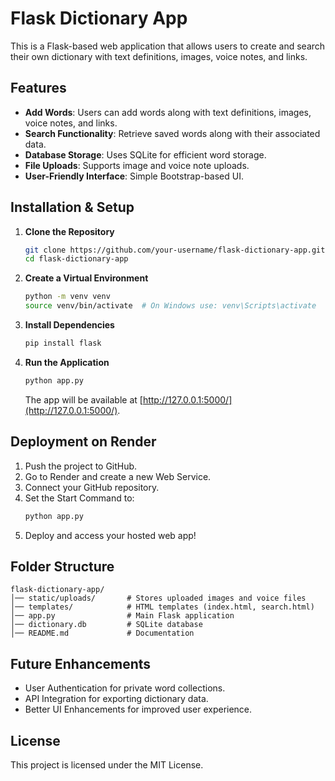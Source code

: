 # Flask Dictionary App

This is a Flask-based web application that allows users to create and search their own dictionary with text definitions, images, voice notes, and links.

## Features

- **Add Words**: Users can add words along with text definitions, images, voice notes, and links.
- **Search Functionality**: Retrieve saved words along with their associated data.
- **Database Storage**: Uses SQLite for efficient word storage.
- **File Uploads**: Supports image and voice note uploads.
- **User-Friendly Interface**: Simple Bootstrap-based UI.

## Installation & Setup

1. **Clone the Repository**
    ```sh
    git clone https://github.com/your-username/flask-dictionary-app.git
    cd flask-dictionary-app
    ```

2. **Create a Virtual Environment**
    ```sh
    python -m venv venv
    source venv/bin/activate  # On Windows use: venv\Scripts\activate
    ```

3. **Install Dependencies**
    ```sh
    pip install flask
    ```

4. **Run the Application**
    ```sh
    python app.py
    ```
    The app will be available at [http://127.0.0.1:5000/](http://127.0.0.1:5000/).

## Deployment on Render

1. Push the project to GitHub.
2. Go to Render and create a new Web Service.
3. Connect your GitHub repository.
4. Set the Start Command to:
    ```sh
    python app.py
    ```
5. Deploy and access your hosted web app!

## Folder Structure

```
flask-dictionary-app/
│── static/uploads/       # Stores uploaded images and voice files
│── templates/            # HTML templates (index.html, search.html)
│── app.py                # Main Flask application
│── dictionary.db         # SQLite database
│── README.md             # Documentation
```

## Future Enhancements

- User Authentication for private word collections.
- API Integration for exporting dictionary data.
- Better UI Enhancements for improved user experience.

## License

This project is licensed under the MIT License.
